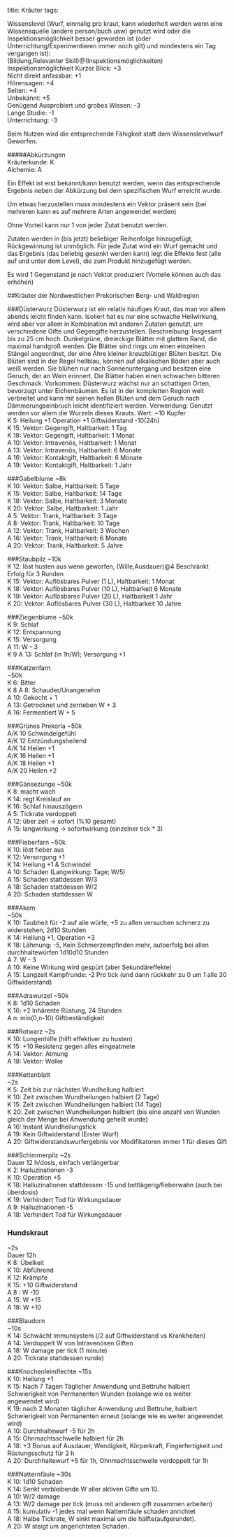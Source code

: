 title: Kräuter
tags: 

Wissenslevel 
(Wurf, einmalig pro kraut, kann wiederholt werden wenn eine Wissensquelle (andere person/buch usw) genutzt wird oder die Inspektionsmöglichkeit besser geworden ist (oder Unterrichtung/Experimentieren immer noch gilt) und mindestens ein Tag vergangen ist):  
(Bildung,Relevanter Skill)@(Inspektionsmöglichkeiten)  
Inspektionsmöglichkeit Kurzer Blick: +3  
Nicht direkt anfassbar: +1  
Hörensagen: +4  
Selten: +4  
Unbekannt: +5  
Genügend Ausprobiert und grobes Wissen: -3  
Lange Studie: -1  
Unterrichtung: -3  

Beim Nutzen wird die entsprechende Fähigkeit statt dem Wissenslevelwurf Geworfen.  
  
#####Abkürzungen  
Kräuterkunde: K  
Alchemie: A  
  
Ein Effekt ist erst bekannt/kann benutzt werden, wenn das entsprechende Ergebnis neben der Abkürzung bei dem spezifischen Wurf erreicht wurde.  
  
Um etwas herzustellen muss mindestens ein Vektor präsent sein (bei mehreren kann es auf mehrere Arten angewendet werden)  
   
Ohne Vorteil kann nur 1 von jeder Zutat benutzt werden.  

Zutaten werden in (bis jetzt) beliebiger Reihenfolge hinzugefügt, Rückgewinnung ist unmöglich. Für jede Zutat wird ein Wurf gemacht und das Ergebnis (das beliebig gesenkt werden kann) legt die Effekte fest (alle auf und unter dem Level), die zum Produkt hinzugefügt werden.  

Es wird 1 Gegenstand je nach Vektor produziert (Vorteile können auch das erhöhen)  


##Kräuter der Nordwestlichen Prekorischen Berg- und Waldregion

###Düsterwurz 
Düsterwurz ist ein relativ häufiges Kraut, das man vor allem abends leicht finden kann. Isoliert hat es nur eine schwache Heilwirkung, wird aber vor allem in Kombination mit anderen Zutaten genutzt, um verschiedene Gifte und Gegengifte herzustellen.
Beschreibung: Insgesamt bis zu 25 cm hoch. Dunkelgrüne, dreieckige Blätter mit glattem Rand, die maximal handgroß werden. Die Blätter sind rings um einen einzelnen Stängel angeordnet, der eine Ähre kleiner kreuzblütiger Blüten besitzt. Die Blüten sind in der Regel hellblau, können auf alkalischen Böden aber auch weiß werden. Sie blühen nur nach Sonnenuntergang und besitzen eine Geruch, der an Wein erinnert. Die Blätter haben einen schwachen bitteren Geschmack.
Vorkommen: Düsterwurz wächst nur an schattigen Orten, bevorzugt unter Eichenbäumen. Es ist in der kompletten Region weit verbreitet und kann mit seinen hellen Blüten und dem Geruch nach Dämmerungseinbruch leicht identifiziert werden. 
Verwendung: Genutzt werden vor allem die Wurzeln dieses Krauts. 
Wert: ~10 Kupfer  
K 5: Heilung +1 Operation +1 Giftwiderstand -10(24h)  
K 15: Vektor: Gegengift, Haltbarkeit: 1 Tag  
K 18: Vektor: Gegengift, Haltbarkeit: 1 Monat  
A 10: Vektor: Intravenös, Haltbarkeit: 1 Monat   
A 13: Vektor: Intravenös, Haltbarkeit: 6 Monate   
A 16: Vektor: Kontaktgift, Haltbarkeit: 6 Monate   
A 19: Vektor: Kontaktgift, Haltbarkeit: 1 Jahr  
  
###Gabelblume
~8k  
K 10: Vektor: Salbe, Haltbarkeit: 5 Tage    
K 15: Vektor: Salbe, Haltbarkeit: 14 Tage  
K 18: Vektor: Salbe, Haltbarkeit: 3 Monate  
K 20: Vektor: Salbe, Haltbarkeit: 1 Jahr  
A 5: Vektor: Trank, Haltbarkeit: 3 Tage  
A 8: Vektor: Trank, Haltbarkeit: 10 Tage  
A 12: Vektor: Trank, Haltbarkeit: 3 Wochen  
A 16: Vektor: Trank, Haltbarkeit: 6 Monate  
A 20: Vektor: Trank, Haltbarkeit: 5 Jahre  

###Staubpilz 
~10k  
K 12: löst husten aus wenn geworfen, (Wille,Ausdauer)@4 Beschränkt Erfolg für 3 Runden  
K 15: Vektor: Auflösbares Pulver (1 L), Haltbarkeit: 1 Monat  
K 18: Vektor: Auflösbares Pulver (10 L), Haltbarkeit 6 Monate  
K 19: Vektor: Auflösbares Pulver (20 L), Haltbarkeit 1 Jahr  
K 20: Vektor: Auflösbares Pulver (30 L),
Haltbarkeit 10 Jahre  

###Ziegenblume
~50k  
K 9: Schlaf  
K 12: Entspannung  
K 15: Versorgung  
A 11: W - 3  
K 9 A 13: Schlaf (in 1h/W); Versorgung +1  
  
###Katzenfarn  
~50k  
K 6: Bitter  
K 8 A 8: Schauder/Unangenehm  
A 10: Gekocht + 1  
A 13: Getrocknet und zerrieben W + 3   
A 16: Fermentiert W + 5   

###Grünes Prekorla 
~50k  
A/K 10 Schwindelgefühl  
A/K 12 Entzündungsheilend  
A/K 14 Heilen +1  
A/K 16 Heilen +1  
A/K 18 Heilen +1  
A/K 20 Heilen +2  
  
###Gänsezunge
~50k  
K 8: macht wach  
K 14: regt Kreislauf an  
K 16: Schlaf hinauszögern   
A 5: Tickrate verdoppelt  
A 12: über zeit -> sofort (%10 gesamt)  
A 15: langwirkung -> sofortwirkung (einzelner tick &ast; 3)  

###Fieberfarn
~50k  
K 10: löst fieber aus  
K 12: Versorgung +1  
K 14: Heilung +1 & Schwindel  
A 10: Schaden (Langwirkung: Tage; W/5)  
A 15: Schaden stattdessen W/3  
A 18: Schaden stattdessen W/2  
A 20: Schaden stattdessen W  
  
###Akem  
~50k  
K 10: Taubheit für -2 auf alle würfe, +5 zu allen versuchen schmerz zu widerstehen, 2d10 Stunden  
K 14: Heilung +1, Operation +3  
K 18: Lähmung: -5, Kein Schmerzempfinden mehr,  autoerfolg bei allen durchhaltewürfen 1d10d10 Stunden  
A 7: W - 3  
A 10: Keine Wirkung wird gespürt (aber Sekundäreffekte)  
A 15: Langzeit Kampfrunde: -2 Pro tick (und dann rückkehr zu 0 um 1 alle 30 Giftwiderstand)  

###Adrawurzel
~50k  
K 8: 1d10 Schaden  
K 16: +2 Inhärente Rüstung, 24 Stunden  
A n: min(0,n-10) Giftbeständigkeit  
  
###Rotwarz
~2s  
K 10: Lungenhilfe (hilft effektiver zu husten)  
K 15: +10 Resistenz gegen alles eingeatmete  
A 14: Vektor: Atmung  
A 18: Vektor: Wolke  
  
###Kettenblatt  
~2s  
K 5: Zeit bis zur nächsten Wundheilung halbiert  
K 10: Zeit zwischen Wundheilungen halbiert (2 Tage)  
K 15: Zeit zwischen Wundheilungen halbiert (14 Tage)  
K 20: Zeit zwischen Wundheilungen halbiert (bis eine anzahl von Wunden gleich der Menge bei Anwendung geheilt wurde)  
A 16: Instant Wundheilungstick  
A 19: Kein Giftwiderstand (Erster Wurf)  
A 20: Giftwiderstandswurfergebnis vor Modifikatoren immer 1 für dieses Gift  

###Schimmerpilz
~2s  
Dauer 12 h/dosis, einfach verlängerbar  
K 2: Halluzinationen -3    
K 10: Operation +5  
K 18: Halluzinationen stattdessen -15 und bettlägerig/fieberwahn (auch bei überdosis)    
K 19: Verhindert Tod für Wirkungsdauer  
A 9: Halluzinationen -5  
A 18: Verhindert Tod für Wirkungsdauer  

### Hundskraut
~2s  
Dauer 12h  
K 8: Übelkeit  
K 10: Abführend  
K 12: Krämpfe  
K 15: +10 Giftwiderstand   
A 8 : W -10  
A 15: W +15  
A 18: W +10  

###Blaudorn  
~10s  
K 14: Schwächt Immunsystem (/2 auf Giftwiderstand vs Krankheiten)  
A 14: Verdoppelt W von Intravenösen Giften  
A 18: W damage per tick (1 minute)  
A 20: Tickrate stattdessen runde)  

###Knochenleimflechte
~15s  
K 10: Heilung +1  
K 15: Nach 7 Tagen Täglicher Anwendung und Bettruhe halbiert Schwierigkeit von Permanenten Wunden (solange wie es weiter angewendet wird)  
K 19: nach 2 Monaten täglicher Anwendung und Bettruhe, halbiert Schwierigkeit von Permanenten erneut (solange wie es weiter angewendet wird)  
A 10: Durchhaltewurf -5 für 2h  
A 15: Ohnmachtsschwelle halbiert für 2h  
A 18: +3 Bonus auf Ausdauer, Wendigkeit, Körperkraft, Fingerfertigkeit und Rüstungsschutz für 2 h  
A 20: Durchhaltewurf +5 für 1h, Ohnmachtsschwelle verdoppelt für 1h  


###Natternfäule
~30s  
K 10: 1d10 Schaden  
K 14: Senkt verbleibende W aller aktiven Gifte um 10.  
A 10: W/2  damage  
A 13: W/2 damage per tick (muss mit anderem gift zusammen arbeiten)  
A 15: kumulativ -1 jedes mal wenn Natternfäule schaden anrichtet  
A 18: Halbe Tickrate, W sinkt maximal um die hälfte(aufgerundet).   
A 20: W steigt um angerichteten Schaden.   